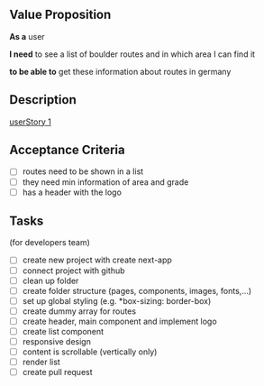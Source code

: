 ## Value Proposition

**As a** user

**I need** to see a list of boulder routes and in which area I can find it

**to be able to** get these information about routes in germany

## Description

[userStory 1](https://user-images.githubusercontent.com/115465230/206992324-ffc31bc2-710b-4c23-b525-94cda09476a8.png)

## Acceptance Criteria

- [ ] routes need to be shown in a list
- [ ] they need min information of area and grade
- [ ] has a header with the logo

## Tasks

(for developers team)

- [ ]  create new project with create next-app
- [ ]  connect project with github
- [ ]  clean up folder
- [ ]  create folder structure (pages, components, images, fonts,...)
- [ ]  set up global styling (e.g. *box-sizing: border-box)
- [ ]  create dummy array for routes
- [ ]  create header, main component and implement logo
- [ ]  create list component
- [ ]  responsive design
- [ ]  content is scrollable (vertically only)
- [ ]  render list
- [ ]  create pull request
